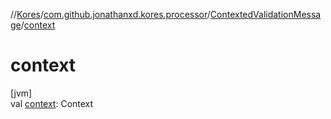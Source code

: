 //[Kores](../../../index.md)/[com.github.jonathanxd.kores.processor](../index.md)/[ContextedValidationMessage](index.md)/[context](context.md)

# context

[jvm]\
val [context](context.md): Context
